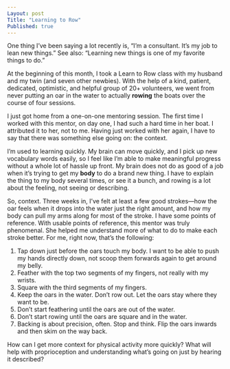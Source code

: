 ```yaml
---
Layout: post
Title: "Learning to Row"
Published: true
---
```


One thing I’ve been saying a lot recently is, “I’m a consultant. It’s my job to lean new things.” See also: “Learning new things is one of my favorite things to do.”

At the beginning of this month, I took a Learn to Row class with my husband and my twin (and seven other newbies). With the help of a kind, patient, dedicated, optimistic, and helpful group of 20+ volunteers, we went from never putting an oar in the water to actually **rowing** the boats over the course of four sessions. 

I just got home from a one-on-one mentoring session. The first time I worked with this mentor, on day one, I had such a hard time in her boat. I attributed it to her, not to me. Having just worked with her again, I have to say that there was something else going on: the context. 

I’m used to learning quickly. My brain can move quickly, and I pick up new vocabulary words easily, so I feel like I’m able to make meaningful progress without a whole lot of hassle up front. My brain does not do as good of a job when it’s trying to get my **body** to do a brand new thing. I have to explain the thing to my body several times, or see it a bunch, and rowing is a lot about the feeling, not seeing or describing. 

So, context. Three weeks in, I’ve felt at least a few good strokes—how the oar feels when it drops into the water just the right amount, and how my body can pull my arms along for most of the stroke. I have some points of reference. With usable points of reference, this mentor was truly phenomenal. She helped me understand more of what to do to make each stroke better. For me, right now, that’s the following:
1. Tap down just before the oars touch my body. I want to be able to push my hands directly down, not scoop them forwards again to get around my belly. 
1. Feather with the top two segments of my fingers, not really with my wrists. 
1. Square with the third segments of my fingers. 
1. Keep the oars in the water. Don’t row out. Let the oars stay where they want to be. 
1. Don’t start feathering until the oars are out of the water. 
1. Don’t start rowing until the oars are square and in the water. 
1. Backing is about precision, often. Stop and think. Flip the oars inwards and then skim on the way back. 

How can I get more context for physical activity more quickly? What will help with proprioception and understanding what’s going on just by hearing it described?